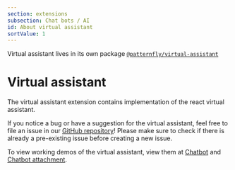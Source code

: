 ```yaml
---
section: extensions
subsection: Chat bots / AI
id: About virtual assistant
sortValue: 1
---
```


Virtual assistant lives in its own package [`@patternfly/virtual-assistant`](https://www.npmjs.com/package/@patternfly/virtual-assistant)

# Virtual assistant

The virtual assistant extension contains implementation of the react virtual assistant.

If you notice a bug or have a suggestion for the virtual assistant, feel free to file an issue in our [GitHub repository](https://github.com/patternfly/virtual-assistant/issues)! Please make sure to check if there is already a pre-existing issue before creating a new issue.

To view working demos of the virtual assistant, view them at [Chatbot](/extensions/chat-bots--ai/chatbot) and [Chatbot attachment](/extensions/chat-bots--ai/chatbot-attachment/react-demos).
